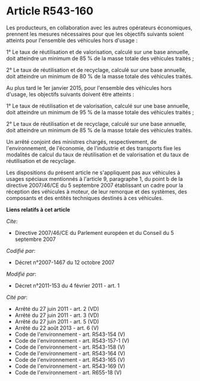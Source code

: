 # Article R543-160

Les producteurs, en collaboration avec les autres opérateurs économiques, prennent les mesures nécessaires pour que les
objectifs suivants soient atteints pour l'ensemble des véhicules hors d'usage :

1° Le taux de réutilisation et de valorisation, calculé sur une base annuelle, doit atteindre un minimum de 85 % de la masse
totale des véhicules traités ;

2° Le taux de réutilisation et de recyclage, calculé sur une base annuelle, doit atteindre un minimum de 80 % de la masse
totale des véhicules traités.

Au plus tard le 1er janvier 2015, pour l'ensemble des véhicules hors d'usage, les objectifs suivants doivent être atteints :

1° Le taux de réutilisation et de valorisation, calculé sur une base annuelle, doit atteindre un minimum de 95 % de la masse
totale des véhicules traités ;

2° Le taux de réutilisation et de recyclage, calculé sur une base annuelle, doit atteindre un minimum de 85 % de la masse
totale des véhicules traités.

Un arrêté conjoint des ministres chargés, respectivement, de l'environnement, de l'économie, de l'industrie et des transports
fixe les modalités de calcul du taux de réutilisation et de valorisation et du taux de réutilisation et de recyclage.

Les dispositions du présent article ne s'appliquent pas aux véhicules à usages spéciaux mentionnés à l'article 9, paragraphe
1, du point b de la directive 2007/46/CE du 5 septembre 2007 établissant un cadre pour la réception des véhicules à moteur,
de leur remorque et des systèmes, des composants et des entités techniques destinés à ces véhicules.

**Liens relatifs à cet article**

_Cite_:

  - Directive 2007/46/CE du Parlement européen et du Conseil du 5 septembre 2007

_Codifié par_:

  - Décret n°2007-1467 du 12 octobre 2007

_Modifié par_:

  - Décret n°2011-153 du 4 février 2011 - art. 1

_Cité par_:

  - Arrêté du 27 juin 2011 - art. 2 (VD)
  - Arrêté du 27 juin 2011 - art. 3 (VD)
  - Arrêté du 27 juin 2011 - art. 5 (VD)
  - Arrêté du 22 août 2013 - art. 6 (V)
  - Code de l'environnement - art. R543-154 (V)
  - Code de l'environnement - art. R543-157-1 (V)
  - Code de l'environnement - art. R543-158 (V)
  - Code de l'environnement - art. R543-164 (V)
  - Code de l'environnement - art. R543-165 (V)
  - Code de l'environnement - art. R543-169 (V)
  - Code de l'environnement - art. R655-18 (V)

